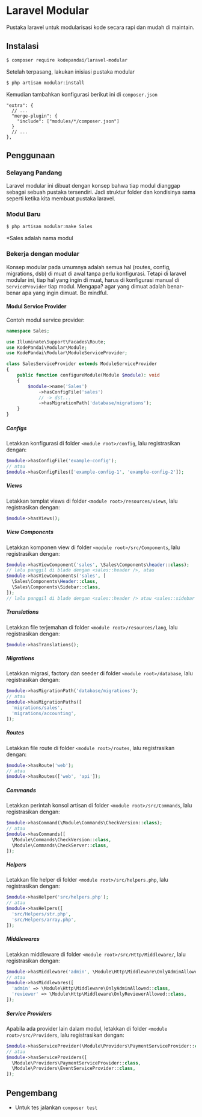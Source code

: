 # Laravel Modular

Pustaka laravel untuk modularisasi kode secara rapi dan mudah di maintain. 

## Instalasi

```bash
$ composer require kodepandai/laravel-modular
```

Setelah terpasang, lakukan inisiasi pustaka modular

```bash
$ php artisan modular:install
```

Kemudian tambahkan konfigurasi berikut ini di `composer.json`

```jsonc
"extra": {
  // ...
  "merge-plugin": {
    "include": ["modules/*/composer.json"]
  }
  // ...
},
```

## Penggunaan

### Selayang Pandang

Laravel modular ini dibuat dengan konsep bahwa tiap modul dianggap 
sebagai sebuah pustaka tersendiri. Jadi struktur folder dan kondisinya
sama seperti ketika kita membuat pustaka laravel.

### Modul Baru

```bash
$ php artisan modular:make Sales
```

\*Sales adalah nama modul

### Bekerja dengan modular

Konsep modular pada umumnya adalah semua hal (routes, config, migrations, dsb)
di muat di awal tanpa perlu konfigurasi. Tetapi di laravel modular 
ini, tiap hal yang ingin di muat, harus di konfigurasi manual 
di `ServiceProvider` tiap modul. Mengapa? agar yang dimuat adalah
benar-benar apa yang ingin dimuat. Be mindful.

#### Modul Service Provider

Contoh modul service provider:

```php
namespace Sales;

use Illuminate\Support\Facades\Route;
use KodePandai\Modular\Module;
use KodePandai\Modular\ModuleServiceProvider;

class SalesServiceProvider extends ModuleServiceProvider
{
    public function configureModule(Module $module): void
    {
        $module->name('Sales')
            ->hasConfigFile('sales')
            // -> dst...
            ->hasMigrationPath('database/migrations');
    }
}

```

##### Configs

Letakkan konfigurasi di folder `<module root>/config`,
lalu registrasikan dengan:

```php
$module->hasConfigFile('example-config');
// atau
$module->hasConfigFiles(['example-config-1', 'example-config-2']);
```

##### Views

Letakkan templat views di folder `<module root>/resources/views`,
lalu registrasikan dengan:

```php
$module->hasViews();
```

##### View Components

Letakkan komponen view di folder `<module root>/src/Components`,
lalu registrasikan dengan:

```php
$module->hasViewComponent('sales', \Sales\Components\header::class);
// lalu panggil di blade dengan <sales::header />, atau
$module->hasViewComponents('sales', [
  \Sales\Components\Header::class,
  \Sales\Components\Sidebar::class,
]);
// lalu panggil di blade dengan <sales::header /> atau <sales::sidebar />
```

##### Translations

Letakkan file terjemahan di folder `<module root>/resources/lang`,
lalu registrasikan dengan:

```php
$module->hasTranslations();
```

##### Migrations

Letakkan migrasi, factory dan seeder di folder `<module root>/database`,
lalu registrasikan dengan:

```php
$module->hasMigrationPath('database/migrations');
// atau
$module->hasMigrationPaths([
  'migrations/sales',
  'migrations/accounting',
]);
```

##### Routes

Letakkan file route di folder `<module root>/routes`,
lalu registrasikan dengan:

```php
$module->hasRoute('web');
// atau
$module->hasRoutes(['web', 'api']);
```

##### Commands

Letakkan perintah konsol artisan di folder `<module root>/src/Commands`,
lalu registrasikan dengan:

```php
$module->hasCommand(\Module\Commands\CheckVersion::class);
// atau
$module->hasCommands([
  \Module\Commands\CheckVersion::class,
  \Module\Commands\CheckServer::class,
]);
```

##### Helpers

Letakkan file helper di folder `<module root>/src/helpers.php`,
lalu registrasikan dengan:

```php
$module->hasHelper('src/helpers.php');
// atau
$module->hasHelpers([
  'src/Helpers/str.php', 
  'src/Helpers/array.php',
]);
```

##### Middlewares

Letakkan middleware di folder `<module root>/src/Http/Middleware/`,
lalu registrasikan dengan:

```php
$module->hasMiddleware('admin', \Module\Http\Middleware\OnlyAdminAllowed::class);
// atau
$module->hasMiddlewares([
  'admin' => \Module\Http\Middleware\OnlyAdminAllowed::class,
  'reviewer' => \Module\Http\Middleware\OnlyReviewerAllowed::class,
]);
```

##### Service Providers

Apabila ada provider lain dalam modul, letakkan di folder `<module root>/src/Providers`,
lalu registrasikan dengan:

```php
$module->hasServiceProvider(\Module\Providers\PaymentServiceProvider::class);
// atau
$module->hasServiceProviders([
  \Module\Providers\PaymentServiceProvider::class,
  \Module\Providers\EventServiceProvider::class,
]);
```

## Pengembang

* Untuk tes jalankan `composer test`
